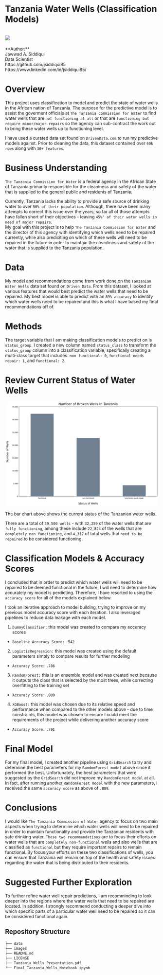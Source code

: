 # Tanzania Water Wells (Classification Models)
<br />
<img src= "https://github.com/jsiddiqui85/Phase-3-Tanzania_Water_Wells_Analysis/blob/main/images/Tanzania_Pano.jpg">
<br />
<br />
**Author:** <br />
Jawwad A. Siddiqui<br />
Data Scientist<br />
https://github.com/jsiddiqui85<br />
https://www.linkedin.com/in/jsiddiqui85/<br />


# Overview

This project uses classification to model and predict the state of water wells in the African nation of Tanzania.  The purpose for the predictive model is to assist the goverment officials at `The Tanzania Commission for Water` to find water wells that are `not functioning at all` or that are `functioning but require minor/major repairs` so the agency can sub-contract the work out to bring these water wells up to functioning level.  

I have used a curated data set found on `DrivenData.com` to run my predictive models against.  Prior to cleaning the data, this dataset contained over `60k rows` along with `30+ features`.  


# Business Understanding
`The Tanzania Commission for Water` is a federal agency in the African State of Tanzania primarily responsible for the cleaniness and safety of the water that is supplied to the general public and residents of Tanzania.  

Currently, Tanzania lacks the ability to provide a safe source of drinking water to over `50% of their population`.  Although, there have been many attempts to correct this issue over the years, so far all of those attempts have fallen short of their objectives - leaving `45%' of their water wells in need of major repairs`.  
My goal with this project is to help `The Tanzania Commission for Water` and the director of this agency with identifying which wells need to be repaired currently, while also prediciting on which of these wells will need to be repaired in the future in order to maintain the cleanliness and safety of the water that is supplied to the Tanzania population.  


# Data
My model and recommendations come from work done on the `Tanzanian Water Wells` data set found on `Driven Data`.  From this dataset, I looked at various features that would best predict the water wells that need to be repaired.  My best model is able to predict with an `89% accuracy` to identify which water wells need to be repaired and this is what I have based my final recommendations off of.


# Methods
The target variable that I am making classification models to predict on is `status_group`.  I created a new column named `status_class` to transform the `status_group` column into a classification variable, specifically creating a multi-class target that includes: `non functional: 0`, `functional needs repair: 1`, and `functional: 2`.


# Review Current Status of Water Wells

![img](./images/Num_Broken_Wells_Bar_Chart.png)

The bar chart above shows the current status of the Tanzanian water wells.  

There are a total of `59,500 wells` - with `32,259` of the water wells that are `fully functioning`, among these include `22,824` of the wells that are `completely non functioning`, and `4,317` of total wells that `need to be repaired` to be considered functioning.


# Classification Models & Accuracy Scores

I concluded that in order to predict which water wells will need to be repaired to be deemed functional in the future, I will need to determine how accurately my model is perdicting.  Therefore, I have resorted to using the `accuracy score` for all of the models explained below.

I took an iterative approach to model building, trying to improve on my previous model accuracy score with each iteration.  I also leveraged pipelines to reduce data leakage with each model.

1. `DummyClassifier:` this model was created to compare my accuracy scores 
- `Baseline Accuracy Score:` `.542`
2. `LogisticRegression:` this model was created using the default parameters simply to compare results for further modeling
- `Accuracy Score:` `.786`
3. `RandomForest:`  this is an ensemble model and was created next because it outputs the class that is selected by the most trees, while correcting overfitting to the training set
- `Accuracy Score:` `.889`
4. `XGBoost:` this model was chosen due to its relative speed and performance when compared to the other models above - due to time constraints, this model was chosen to ensure I could meet the requirements of the project while delivering another accuracy score
- `Accuracy Score:` `.791`

# Final Model

For my final model, I created another pipeline using `GridSearch` to try and determine the best parameters for my `RandomForest model` above since it performed the best. Unfortunately, the best parameters that were suggested by the `GridSearch` did not improve my `RandomForest model` at all.  In fact, after running another `RandomForest model` with the new parameters, I received the same `accuracy score` as above of `.889`.

# Conclusions

I would like `The Tanzania Commission of Water` agency to focus on two main aspects when trying to determine which water wells will need to be repaired in order to maintain functionality and provide the Tanzanian residents with safe drinking water.  `These two recommendations` are to focus their efforts on water wells that are `completely non-functional` wells and also wells that are classified as `functional` but they require important repairs to remain functional.  By focus your efforts on these two classifications of wells, you can ensure that Tanzania will remain on top of the health and safety issues regarding the water that is being distributed to their residents.

# Suggested Further Exploration

To further refine water well repair predictions, I am recomminding to look deeper into the regions where the water wells that need to be repaired are located.  In addition, I strongly recommend conducting a deeper dive into which specific parts of a particular water well need to be repaired so it can be considered functional again.


## Repository Structure
```
├── data
├── images
├── README.md
├── LICENSE
├── Tanzania Wells Presentation.pdf
└── Final_Tanzania_Wells_Notebook.ipynb
